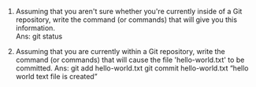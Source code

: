 
1. Assuming that you aren't sure whether you're currently inside of a Git repository, write the command (or commands) that will give you this information.  
Ans: git status  

2. Assuming that you are currently within a Git repository, write the command (or commands) that will cause the file 'hello-world.txt' to be committed.
Ans: git add hello-world.txt
     git commit hello-world.txt “hello world text file is created”